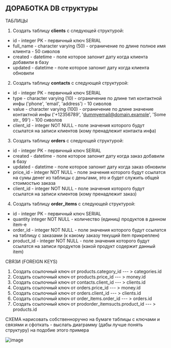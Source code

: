 ## ДОРАБОТКА DB структуры



ТАБЛИЦЫ


1. Создать таблицу **clients** с следующей структурой:
  * id - integer PK - первичный ключ SERIAL
  * full_name - character varying (50) - ограничение по длине полное имя клиента - 50 сиволов
  * created - datetime - поле которое запонит дату когда клиента добавили в базу
  * updated - datetime - поле которое запонит дату когда клиента обновили


2. Создать таблицу **contacts** с следующей структурой:
  * id - integer PK - первичный ключ SERIAL
  * type - character varying (10) - ограничение по длине тип контактной инфы ('phone', 'email', 'address') - 10 сиволов
  * value - character varying (100) - ограничение по длине значение контактной инфы ('+12356789', 'dummyemail@domain.example', 'Some str., 99') - 100 сиволов
  * client_id - integer NOT NULL - поле значения которого будут ссылатся на записи клиентов (кому пренадлежит контакта инфа)
  
3. Создать таблицу **orders** с следующей структурой:
  * id - integer PK - первичный ключ SERIAL
  * created - datetime - поле которое запонит дату когда заказ добавили в базу
  * updated - datetime - поле которое запонит дату когда заказ обновили
  * price_id - integer NOT NULL - поле значения которого будут ссылатся на сумы денег из таблицы с деньгами, это и будет служить общей стоимостью заказа
  * client_id - integer NOT NULL - поле значения которого будут ссылатся на записи клиентов (кому пренадлежит заказ)

4. Создать таблицу **order_items** с следующей структурой:
  * id - integer PK - первичный ключ SERIAL
  * quantity integer NOT NULL - количество (единиц) продуктов в данном item-e
  * order_id - integer NOT NULL - поле значения которого будут ссылатся на таблицу с заказами (к какому заказу текущий item прикреплен)
  * product_id - integer NOT NULL - поле значения которого будут ссылатся на записи продуктов (какой продукт содержит данный item)


СВЯЗИ (FOREIGN KEYS)

1. Создать ссылочный ключ от products.category_id --- > categories.id
2. Создать ссылочный ключ от products.price_id    --- > money.id
3. Создать ссылочный ключ от contacts.client_id   --- > clients.id 
4. Создать ссылочный ключ от orders.price_id      --- > money.id 
5. Создать ссылочный ключ от orders.client_id     --- > clients.id 
6. Создать ссылочный ключ от order_items.order_id    --- > orders.id 
7. Создать ссылочный ключ от prodorder_itemsucts.product_id    --- > products.id 



СХЕМА
нарисовать собственноручно на бумаге таблицы с ключами и связями и сфоткать - выслать диаграмму (дабы лучше понять структуру)
на подобие этого примера

![image](https://user-images.githubusercontent.com/4667821/129709999-651874f9-f6cf-49a9-ad21-04199af137ab.png)



